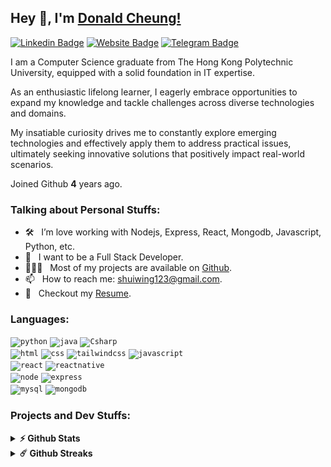 ## Hey 👋, I'm [Donald Cheung!](https://github.com/CSW0126/)

[![Linkedin Badge](https://img.shields.io/badge/-LinkedIn-0e76a8?style=flat-square&logo=Linkedin&logoColor=white)](https://www.linkedin.com/in/donald-cheung-36293b241/)
[![Website Badge](https://img.shields.io/badge/Website-3b5998?style=flat-square&logo=google-chrome&logoColor=white)](https://csw0126.github.io/comp3421-personal-web-page/)
[![Telegram Badge](https://img.shields.io/badge/-Telegram-0088cc?style=flat-square&logo=Telegram&logoColor=white)](https://t.me/wing0126)

I am a Computer Science graduate from The Hong Kong Polytechnic University, equipped with a solid foundation in IT expertise. 

As an enthusiastic lifelong learner, I eagerly embrace opportunities to expand my knowledge and tackle challenges across diverse technologies and domains. 

My insatiable curiosity drives me to constantly explore emerging technologies and effectively apply them to address practical issues, ultimately seeking innovative solutions that positively impact real-world scenarios.


Joined Github **4** years ago.

### Talking about Personal Stuffs:

- 🛠 &nbsp; I’m love working with Nodejs, Express, React, Mongodb, Javascript, Python, etc.
- 🚀 &nbsp; I want to be a Full Stack Developer.
- 👨🏻‍💻 &nbsp; Most of my projects are available on [Github](https://github.com/CSW0126).
- 📫 &nbsp; How to reach me: shuiwing123@gmail.com.
- 📝 &nbsp; Checkout my [Resume](https://github.com/CSW0126/CSW0126/blob/master/Resume.pdf).

### Languages:
<code><img src="https://img.shields.io/badge/Python-FFD43B?style=for-the-badge&logo=python&logoColor=blue" alt="python"></code>
<code><img src="https://img.shields.io/badge/java-%23ED8B00.svg?style=for-the-badge&logo=openjdk&logoColor=white" alt="java"></code>
<code><img src="https://img.shields.io/badge/C%23-239120?style=for-the-badge&logo=c-sharp&logoColor=white" alt="Csharp"></code>
<br>
<code><img src="https://img.shields.io/badge/HTML5-E34F26?style=for-the-badge&logo=html5&logoColor=white" alt="html"></code>
<code><img src="https://img.shields.io/badge/CSS3-1572B6?style=for-the-badge&logo=css3&logoColor=white" alt="css"></code>
<code><img src="https://img.shields.io/badge/Tailwind_CSS-38B2AC?style=for-the-badge&logo=tailwind-css&logoColor=white" alt="tailwindcss"></code>
<code><img src="https://img.shields.io/badge/JavaScript-323330?style=for-the-badge&logo=javascript&logoColor=F7DF1E" alt="javascript"></code>
<br>
<code><img src="https://img.shields.io/badge/React-20232A?style=for-the-badge&logo=react&logoColor=61DAFB" alt="react"></code>
<code><img src="https://img.shields.io/badge/React_Native-20232A?style=for-the-badge&logo=react&logoColor=61DAFB" alt="reactnative"></code>
<br>
<code><img src="https://img.shields.io/badge/Node.js-339933?style=for-the-badge&logo=nodedotjs&logoColor=white" alt="node"></code>
<code><img src="https://img.shields.io/badge/Express.js-000000?style=for-the-badge&logo=express&logoColor=white" alt="express"></code>
<br>
<code><img src="https://img.shields.io/badge/MySQL-005C84?style=for-the-badge&logo=mysql&logoColor=white" alt="mysql"></code>
<code><img src="https://img.shields.io/badge/MongoDB-4EA94B?style=for-the-badge&logo=mongodb&logoColor=white" alt="mongodb"></code>

### Projects and Dev Stuffs:
<details>	
  <summary><b>⚡ Github Stats</b></summary>
  <br />
  <img height="200em" src="https://github-readme-stats-csw0126.vercel.app/api?username=csw0126&show_icons=true&hide_border=true&&count_private=true&include_all_commits=true" />
  <img height="200em"src="https://github-readme-stats-csw0126.vercel.app/api/top-langs/?username=csw0126&exclude_repo=KNN-Image-Classification&show_icons=true&hide_border=true&layout=compact&langs_count=8"/>
</details>

<details>	
  <summary><b>☄️ Github Streaks</b></summary>

  <br />
  <img height="180em" src="https://github-readme-streak-stats.herokuapp.com/?user=csw0126&hide_border=true" />
</details>
